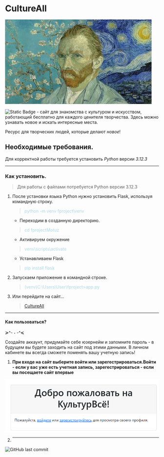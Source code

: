 # CultureAll


<img src="https://github.com/m3eof/MyProject/blob/image/vg.png" />


![Static Badge](https://img.shields.io/badge/CultureALL-lightblue) - сайт для знакомства с культуром и искусством, работающий бесплатно для каждого ценителя творчества. Здесь можно узнавать новое и искать интересные места.

 Ресурс для творческих людей, которые делают *новое*!

 ## Необходимые требования. ##
  Для корректной работы требуется установить *Python* версии  *3.12.3*

 ___
 ### Как установить. ###
 > Для работы с файлами потребуется Python версии 3.12.3

 1. После установки языка Python нужно установить Flask, используя командную строку.
    ><span style="color: lightblue;">python -m venv fproject\venv </span>
    

       * Переходим в созданную директорию.
    ><span style="color: lightblue;">cd fprojectMotuz</span>
     

       * Активируем окружение
      ><span style="color: lightblue;">venv\scripts\activate</span>
    
       * Устанавливаем Flask
      ><span style="color: lightblue;">pip install flask</span>
     
2. Запускаем приложение в командной строке.
   ><span style="color: lightblue;">(venv)C:\Users\User\fproject>app.py</span>
3. Или перейдите на сайт...
   >[CultureAll](https://myproject-graq.onrender.com/profile/ "Ссылка на сайт")
___
#### Как пользоваться? ####

≽^- ˕ -^≼

Создайте аккаунт, придумайте себе юзернейм и запомните пароль - в будущем вы будете заходить на сайт под этими данными. В личном кабинете вы всегда сможете поменять вашу учетную запись!

1. **При входе на сайт выберите войти или зарегестрироваться.Войти - если у вас уже есть учетная запись, зарегестрироваться - если вы посещаете сайт впервые**
<img src="im.png" />

2. ****

 ![GitHub last commit](https://img.shields.io/github/last-commit/m3eof/MyProject?labelColor=white&color=lightblue)



     
    

